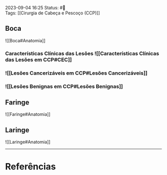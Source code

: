 2023-09-04 16:25
Status: #🌱  
Tags: [[Cirurgia de Cabeça e Pescoço (CCP)]]
<br/>
## Boca
![[Boca#Anatomia]]
### Características Clínicas das Lesões ![[Características Clínicas das Lesões em CCP#CEC]]
### ![[Lesões Cancerizáveis em CCP#Lesões Cancerizáveis]]
### ![[Lesões Benignas em CCP#Lesões Benignas]]
## Faringe 
![[Faringe#Anatomia]]
## Laringe 
![[Laringe#Anatomia]]

____
# Referências

